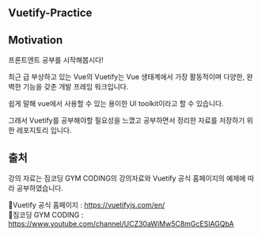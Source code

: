 
## Vuetify-Practice

## Motivation 

프론트엔트 공부를 시작해봅시다!   

최근 급 부상하고 있는 Vue의 Vuetify는 Vue 생태계에서 가장 활동적이며 다양한, 완벽한 기능을 갖춘 개발 프레임 워크입니다. 

쉽게 말해 vue에서 사용할 수 있는 용이한 UI toolkit이라고 할 수 있습니다.

그래서 Vuetify를 공부해야할 필요성을 느꼈고 공부하면서 정리한 자료를 저장하기 위한 레포지토리 입니다.

## 출처

강의 자료는 짐코딩 GYM CODING의 강의자료와 Vuetify 공식 홈페이지의 예제에 따라 공부하였습니다.

🔗Vuetify 공식 홈페이지 : https://vuetifyjs.com/en/    
🔗짐코딩 GYM CODING : https://www.youtube.com/channel/UCZ30aWiMw5C8mGcESlAGQbA

